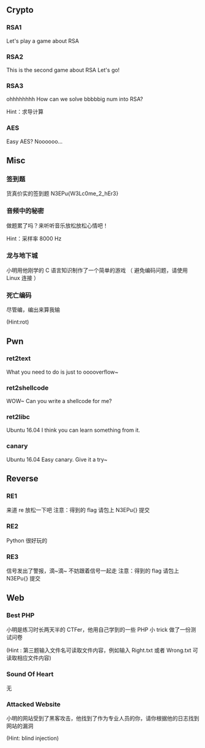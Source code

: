 ## Crypto

### RSA1

Let's play a game about RSA

### RSA2

This is the second game about RSA 
Let's go!

### RSA3

ohhhhhhhh 
How can we solve bbbbbig num into RSA?

Hint：求导计算

### AES

Easy AES? 
Noooooo...

## Misc

### 签到题

货真价实的签到题 
N3EPu{W3Lc0me_2_hEr3}

### 音频中的秘密

做题累了吗？来听听音乐放松放松心情吧！

Hint：采样率 8000 Hz

### 龙与地下城

小明用他刚学的 C 语言知识制作了一个简单的游戏 （ 避免编码问题，请使用 Linux 连接 ）

### 死亡编码

尽管编，编出来算我输

(Hint:rot)

## Pwn

### ret2text

What you need to do is just to ooooverflow~

### ret2shellcode

WOW~ 
Can you write a shellcode for me?

### ret2libc

Ubuntu 16.04 
I think you can learn something from it.

### canary

Ubuntu 16.04 
Easy canary. Give it a try~

## Reverse

### RE1

来道 re 放松一下吧 
注意：得到的 flag 请包上 N3EPu{} 提交

### RE2

Python 很好玩的

### RE3

信号发出了警报，滴~滴~ 
不妨跟着信号一起走 
注意：得到的 flag 请包上 N3EPu{} 提交

## Web

### Best PHP

小明是练习时长两天半的 CTFer，他用自己学到的一些 PHP 小 trick 做了一份测试问卷

(Hint : 第三题输入文件名可读取文件内容，例如输入 Right.txt 或者 Wrong.txt 可读取相应文件内容)

### Sound Of Heart

无

### Attacked Website

小明的网站受到了黑客攻击，他找到了作为专业人员的你，请你根据他的日志找到网站的漏洞

(Hint: blind injection)